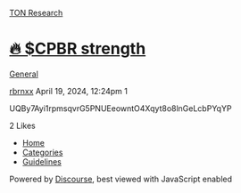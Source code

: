 [TON Research](/)

# [🔥 $CPBR strength](/t/cpbr-strength/11739)

[General](/c/general/4) 

    

[rbrnxx](https://tonresear.ch/u/rbrnxx)  April 19, 2024, 12:24pm  1

UQBy7Ayi1rpmsqvrG5PNUEeowntO4Xqyt8o8lnGeLcbPYqYP

  2 Likes

*   [Home](/)
*   [Categories](/categories)
*   [Guidelines](/guidelines)

Powered by [Discourse](https://www.discourse.org), best viewed with JavaScript enabled